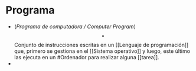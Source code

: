 # Programa

- (_Programa de computadora / Computer Program_) $$\bullet$$ Conjunto de instrucciones escritas en un [[Lenguaje de programación]] que, primero se gestiona en el [[Sistema operativo]] y luego, este último las ejecuta en un #Ordenador para realizar alguna [[tarea]].
- 

